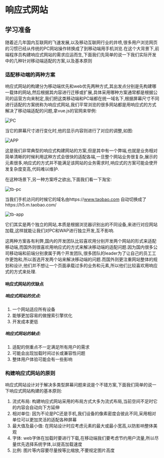 # 响应式网站

## 学习准备

随着近几年国内互联网的飞速发展,以及移动互联网行业的井喷,很多用户浏览网页的习惯已经从传统的PC网站操作转换成了到移动端用手机浏览.在这个大背景下,前端程序员构建响应式网站的需求应运而生,下面我们先简单的说一下我们实际开发中的几种针对移动端适配的方案,以及基本原则

### 适配移动端的两种方案

响应式网站的构建分为移动端优先和web优先两种方式,其出发点分别是先构建哪一载体的网站,然后根据其内容进行迁移或扩展,具体采用哪种方案通常都是根据公司的运营方向来制定,我们把这类移动端和PC端都在统一域名下,根据屏幕尺寸不同进行适配的方案统称为响应式网站,我们平常浏览的很多网站都是用响应式的方式解决了移动端适配的问题,拿vue.js的官网来举例:

![PC](https://i.loli.net/2018/06/23/5b2e01c2bf7d0.png)

当它的屏幕尺寸进行变化时,他的显示内容则进行了对应的调整,如图:

![APP](https://i.loli.net/2018/06/23/5b2e0236c4f23.png)

这是我们非常典型的响应式构建网站的方案,但是其中有一个弊端,也就是业务相对简单清晰的时候利用这种方式会很快的适配各端,一旦整个网站业务很复杂,展示的元素很多,响应式的方式并不能满足该网站的业务需求时,响应式的方案可能会使开发复杂度变高,代码难以维护.

在这种场景下,另一种方案呼之欲出,下面我们看一下淘宝:

![tb-pc](https://i.loli.net/2018/06/24/5b2fa0083ac9c.png)

当我们手机访问的时候它的域名由https://www.taobao.com 自动切换成了https://h5.m.taobao.com/

![tb-app](https://i.loli.net/2018/06/24/5b2fa157e7c99.png)

它们其实是两个独立的网站,本质是根据浏览器识别出的不同设备,来进行对应网站加载,这样就能让我们对PC和WAP进行独立开发,互不影响.

这两种方案各有利弊,国内的开发团队比较喜欢用分别开发两个网站的形式来适配移动端,而国外则很喜欢用响应式的方式来解决移动端的适配问题.因为国内很多公司移动端和前端分别隶属于两个开发团队,很多团队的leader为了让自己的员工工作更饱和,所以首选开发两个站来解决移动端的问题.而国外则更注重网站整体的规划和设计,他们并不想让一个页面承载过多的业务和元素,所以他们比较喜欢用响应式的方式来处理.

#### 响应式网站的优缺点

##### 响应式网站的优点:
1. 一个网站适应所有设备
2. 能够更加容易的做搜索引擎优化
3. 开发成本更低


##### 响应式网站的缺点:
1. 适配的侧重点不一定满足所有用户的需求
2. 可能会出现加载时间过长或兼容性问题
3. 整体用户体验可能会有一些影响



### 构建响应式网站的原则

响应式网站设计对于解决多类型屏幕问题来说是个不错方案,下面我们简单的说一下响应式网站构建的基本原则:

1. 流式布局: 构建响应式网站采用的布局方式大多为流式布局,当前空间不足时它的内容会自动向下方延伸
2. 相对单位: 因为不论是PC还是手机,我们设备的像素密度会彼此不同,采用相对单位可以更加灵活的适配各种屏幕
3. 最大值及最小值: 在网站设计时应考虑元素的最大或最小宽高,以防影响整体美观
4. 字体: web字体在加载时要进行下载,在移动端我们要考虑节约用户流量,所以尽量优先选择系统字体,以提高加载速度
5. 比例: 图片等内容要尽量按等比缩放,不要规定图片高度







